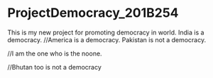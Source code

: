 # ProjectDemocracy_201B254
This is my new project for promoting democracy in world. India is a democracy. //America is a democracy. Pakistan is not a democracy.

//I am the one who is the noone.

//Bhutan too is not a democracy
